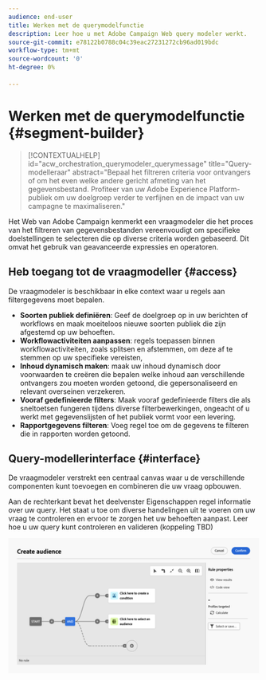 ```yaml
---
audience: end-user
title: Werken met de querymodelfunctie
description: Leer hoe u met Adobe Campaign Web query modeler werkt.
source-git-commit: e78122b0788c04c39eac27231272cb96ad019bdc
workflow-type: tm+mt
source-wordcount: '0'
ht-degree: 0%

---
```


# Werken met de querymodelfunctie {#segment-builder}


>[!CONTEXTUALHELP]
>id="acw_orchestration_querymodeler_querymessage"
>title="Query-modelleraar"
>abstract="Bepaal het filtreren criteria voor ontvangers of om het even welke andere gericht afmeting van het gegevensbestand. Profiteer van uw Adobe Experience Platform-publiek om uw doelgroep verder te verfijnen en de impact van uw campagne te maximaliseren."

Het Web van Adobe Campaign kenmerkt een vraagmodeler die het proces van het filtreren van gegevensbestanden vereenvoudigt om specifieke doelstellingen te selecteren die op diverse criteria worden gebaseerd. Dit omvat het gebruik van geavanceerde expressies en operatoren.

## Heb toegang tot de vraagmodeller {#access}

De vraagmodeler is beschikbaar in elke context waar u regels aan filtergegevens moet bepalen.

* **Soorten publiek definiëren**: Geef de doelgroep op in uw berichten of workflows en maak moeiteloos nieuwe soorten publiek die zijn afgestemd op uw behoeften.
* **Workflowactiviteiten aanpassen**: regels toepassen binnen workflowactiviteiten, zoals splitsen en afstemmen, om deze af te stemmen op uw specifieke vereisten,
* **Inhoud dynamisch maken**: maak uw inhoud dynamisch door voorwaarden te creëren die bepalen welke inhoud aan verschillende ontvangers zou moeten worden getoond, die gepersonaliseerd en relevant overseinen verzekeren.
* **Vooraf gedefinieerde filters**: Maak vooraf gedefinieerde filters die als sneltoetsen fungeren tijdens diverse filterbewerkingen, ongeacht of u werkt met gegevenslijsten of het publiek vormt voor een levering.
* **Rapportgegevens filteren**: Voeg regel toe om de gegevens te filteren die in rapporten worden getoond.

## Query-modellerinterface {#interface}

De vraagmodeler verstrekt een centraal canvas waar u de verschillende componenten kunt toevoegen en combineren die uw vraag opbouwen.

Aan de rechterkant bevat het deelvenster Eigenschappen regel informatie over uw query. Het staat u toe om diverse handelingen uit te voeren om uw vraag te controleren en ervoor te zorgen het uw behoeften aanpast. Leer hoe u uw query kunt controleren en valideren (koppeling TBD)

![](assets/query-interface.png)
